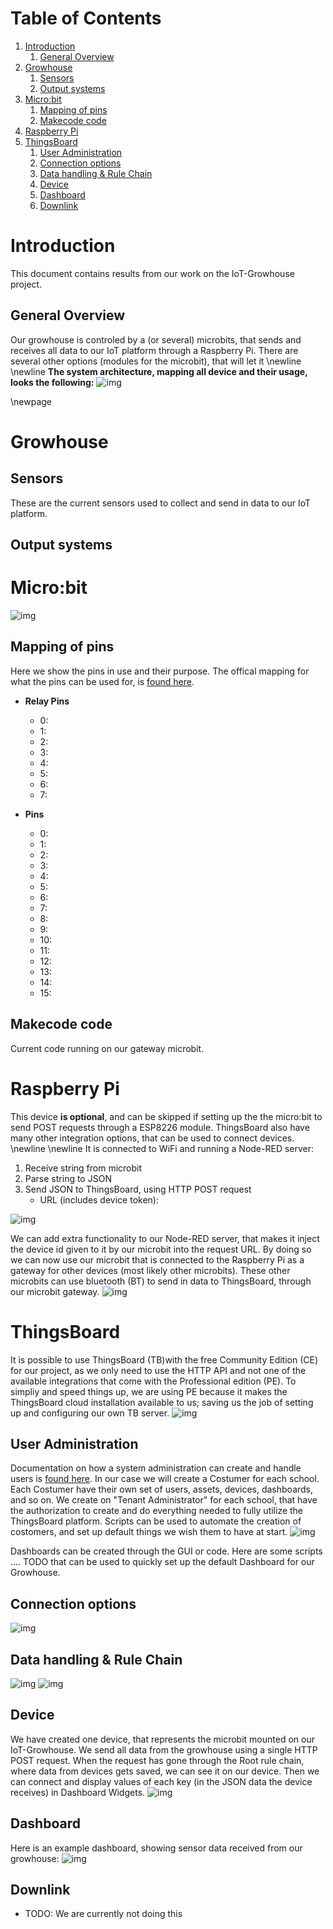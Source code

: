 
# Table of Contents

1.  [Introduction](#org0c68ea8)
    1.  [General Overview](#orga64e84e)
2.  [Growhouse](#orgc0cd2bb)
    1.  [Sensors](#orgccccdab)
    2.  [Output systems](#orgbae4667)
3.  [Micro:bit](#org08f8e7c)
    1.  [Mapping of pins](#orgee737e6)
    2.  [Makecode code](#org0b79786)
4.  [Raspberry Pi](#org6991e02)
5.  [ThingsBoard](#orga65812d)
    1.  [User Administration](#orgb7d7e6c)
    2.  [Connection options](#org7f3723a)
    3.  [Data handling & Rule Chain](#org36275f5)
    4.  [Device](#org2942e9c)
    5.  [Dashboard](#org31ac432)
    6.  [Downlink](#org8f7cd95)


<a id="org0c68ea8"></a>

# Introduction

This document contains results from our work on the IoT-Growhouse project.


<a id="orga64e84e"></a>

## General Overview

Our growhouse is controled by a (or several) microbits, that sends and receives all data to our IoT platform through a Raspberry Pi. There are several other options (modules for the microbit), that will let it 
\newline
\newline
 ****The system architecture, mapping all device and their usage, looks the following:****
 ![img](./img/iot_growhouse_architecture.png)

\newpage


<a id="orgc0cd2bb"></a>

# Growhouse


<a id="orgccccdab"></a>

## Sensors

These are the current sensors used to collect and send in data to our IoT platform.


<a id="orgbae4667"></a>

## Output systems


<a id="org08f8e7c"></a>

# Micro:bit

![img](./img/makecode.png)


<a id="orgee737e6"></a>

## Mapping of pins

Here we show the pins in use and their purpose. The offical mapping for what the pins can be used for, is [found here](https://makecode.microbit.org/device/pins).

-   ****Relay Pins****
    -   0:
    -   1:
    -   2:
    -   3:
    -   4:
    -   5:
    -   6:
    -   7:

-   ****Pins****
    -   0:
    -   1:
    -   2:
    -   3:
    -   4:
    -   5:
    -   6:
    -   7:
    -   8:
    -   9:
    -   10:
    -   11:
    -   12:
    -   13:
    -   14:
    -   15:


<a id="org0b79786"></a>

## Makecode code

Current code running on our gateway microbit.


<a id="org6991e02"></a>

# Raspberry Pi

This device ****is optional****, and can be skipped if setting up the the micro:bit to send POST requests through a ESP8226 module. ThingsBoard also have many other integration options, that can be used to connect devices.
\newline
\newline
It is connected to WiFi and running a Node-RED server:

1.  Receive string from microbit
2.  Parse string to JSON
3.  Send JSON to ThingsBoard, using HTTP POST request
    -   URL (includes device token):

![img](./img/node-RED.png)

We can add extra functionality to our Node-RED server, that makes it inject the device id given to it by our microbit into the request URL. By doing so we can now use our microbit that is connected to the Raspberry Pi as a gateway for other devices (most likely other microbits). These other microbits can use bluetooth (BT) to send in data to ThingsBoard, through our microbit gateway.
![img](./img/nodeRED_gateway.png)


<a id="orga65812d"></a>

# ThingsBoard

It is possible to use ThingsBoard (TB)with the free Community Edition (CE) for our project, as we only need to use the HTTP API and not one of the available integrations that come with the Professional edition (PE). To simpliy and speed things up, we are using PE because it makes the ThingsBoard cloud installation available to us; saving us the job of setting up and configuring our own TB server.
![img](./img/tb_subscription.png)


<a id="orgb7d7e6c"></a>

## User Administration

Documentation on how a system administration can create and handle users is [found here](https://thingsboard.io/docs/user-guide/ui/tenants/). In our case we will create a Costumer for each school. Each Costumer have their own set of users, assets, devices, dashboards, and so on. We create on "Tenant Administrator" for each school, that have the authorization to create and do everything needed to fully utilize the ThingsBoard platform. Scripts can be used to automate the creation of costomers, and set up default things we wish them to have at start.
![img](./img/tb_tenant_creation.png)

Dashboards can be created through the GUI or code. Here are some scripts &#x2026;. TODO that can be used to quickly set up the default Dashboard for our Growhouse.


<a id="org7f3723a"></a>

## Connection options

![img](./img/tb_connectivity_options.png)


<a id="org36275f5"></a>

## Data handling & Rule Chain

![img](./img/telemetry_data_processing.png)
![img](./img/root_rulechain.png)


<a id="org2942e9c"></a>

## Device

We have created one device, that represents the microbit mounted on our IoT-Growhouse. We send all data from the growhouse using a single HTTP POST request. When the request has gone through the Root rule chain, where data from devices gets saved, we can see it on our device. Then we can connect and display values of each key (in the JSON data the device receives) in Dashboard Widgets.
![img](./img/tb_device.png)


<a id="org31ac432"></a>

## Dashboard

Here is an example dashboard, showing sensor data received from our growhouse:
![img](./img/tb_dashboard.png)


<a id="org8f7cd95"></a>

## Downlink

-   TODO: We are currently not doing this

